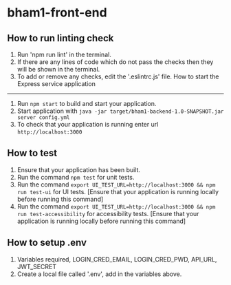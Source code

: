 # bham1-front-end

How to run linting check
---
1. Run 'npm run lint' in the terminal.
2. If there are any lines of code which do not pass the checks then they will be shown in the terminal.
3. To add or remove any checks, edit the '.eslintrc.js' file.
How to start the Express service application
---

1. Run `npm start` to build and start your application.
1. Start application with `java -jar target/bham1-backend-1.0-SNAPSHOT.jar server config.yml`
1. To check that your application is running enter url `http://localhost:3000`

How to test
---
1. Ensure that your application has been built.
1. Run the command `npm test` for unit tests.
1. Run the command `export UI_TEST_URL=http://localhost:3000 && npm run test-ui` for UI tests. [Ensure that your application is running locally before running this command]
1. Run the command `export UI_TEST_URL=http://localhost:3000 && npm run test-accessibility` for accessibility tests. [Ensure that your application is running locally before running this command]

How to setup .env
---
1. Variables required, LOGIN_CRED_EMAIL, LOGIN_CRED_PWD, API_URL, JWT_SECRET
1. Create a local file called '.env', add in the variables above. 

